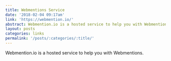 ```yaml
---
title: Webmentions Service
date: '2018-02-04 09:17am'
link: 'https://webmention.io/'
abstract: Webmention.io is a hosted service to help you with Webmentions.
layout: posts
categories: links
permalink: '/posts/:categories/:title/'
---
```

Webmention.io is a hosted service to help you with Webmentions.
